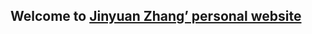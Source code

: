## Welcome to [Jinyuan Zhang’ personal website](https://jinyuan-zhang.github.io)
<!-- To run locally bundle exec jekyll liveserve-->
